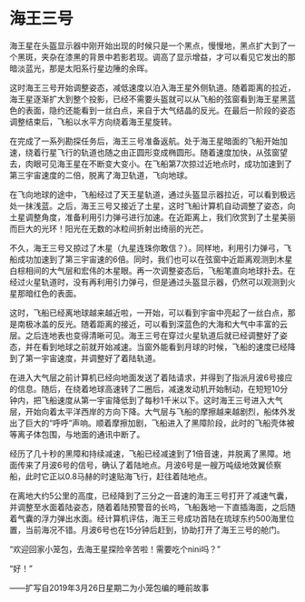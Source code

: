 # 海王三号

海王星在头盔显示器中刚开始出现的时候只是一个黑点，慢慢地，黑点扩大到了一个黑斑，夹杂在漆黑的背景中若影若现。调高了显示增益，才可以看见它发出的那暗淡蓝光，那是太阳系行星边陲的余晖。

这时海王三号开始调整姿态，减低速度以泊入海王星外侧轨道。随着距离的拉近，海王星逐渐扩大到整个投影，已经不需要头盔就可以从飞船的弦窗看到海王星黑蓝色的表面，隐约还能看到一丝白点，来自于大气结晶的反光。在最后一阶段的姿态调整结束后，飞船以水平方向绕着海王星旋转。

在完成了一系列勘探任务后，海王三号准备返航。处于海王星暗面的飞船开始加速，绕着行星飞行的轨道也随之由正圆形变成椭圆形。随着速度加快，从弦窗望去，肉眼可见海王星在不断变大变小。在飞船第7次掠过近地点时，成功加速到了第三宇宙速度的二倍，脱离了海卫轨道，飞向地球。

在飞向地球的途中，飞船经过了天王星轨道，通过头盔显示器拉近，可以看到极远处一抹浅蓝。之后，海王三号又接近了土星，这时飞船计算机自动调整了姿态，向土星调整角度，准备利用引力弹弓进行加速。在近距离上，我们欣赏到了土星美丽而巨大的光环！阳光在无数的冰粒间折射出绮丽的光芒。

不久，海王三号又掠过了木星（九星连珠你敢信？）。同样地，利用引力弹弓，飞船成功加速到了第三宇宙速的6倍。同时，我们也可以在弦窗中近距离观测到木星白棕相间的大气层和宏伟的木星眼。再一次调整姿态后，飞船笔直向地球扑去。在经过火星轨道时，没有再利用引力弹弓，但是通过头盔显示器，仍然可以观测到火星那暗红色的表面。

这时，飞船已经离地球越来越近啦，一开始，可以看到宇宙中亮起了一丝白点，那是南极冰盖的反光。随着距离的接近，可以看到深蓝色的大海和大气中丰富的云层。之后连地表也变得清晰可见。海王三号在穿过火星轨道后就已经调整好了姿态，并在看到地球之前就开始减速。当窗外能看到月球的时候，飞船的速度已经降到了第一宇宙速度，并调整好了着陆轨道。

在进入大气层之前计算机已经向地面发送了着陆请求，并得到了指派月波6号接应的信息。随后，在绕着地球高速转了二圈后，减速发动机开始制动，在短短10分钟内，把飞船速度从第一宇宙降低到了每秒1千米以下。这时海王三号进入大气层，开始向着太平洋西岸的方向下降。大气层与飞船的摩擦越来越剧烈，船体外发出了巨大的“呼呼”声响。顺着摩擦加剧，飞船进入了黑障阶段，此时的飞船壳体被等离子体包围，与地面的通讯中断了。

经历了几十秒的黑障和持续减速，飞船已经减速到了1倍音速，并脱离了黑障。地面传来了月波6号的信号，确认了着陆地点。月波6号是一艘万吨级地效翼侦察船，此时它正以0.8马赫的时速贴海飞行，赶往着陆地点。

在离地大约5公里的高度，已经降到了三分之一音速的海王三号打开了减速气囊，并调整至水面着陆姿态，随着着陆预警音的长呜，飞船轰地一下直插海面，之后随着气囊的浮力弹出水面。经计算机评估，海王三号成功首陆在琉球东约500海里位置，当前海况不错。月波6号也在15分钟后赶到，协助打开了海王三号的舱门。

“欢迎回家小笼包，去海王星探险辛苦啦！需要吃个nini吗？”

“好！”

——扩写自2019年3月26日星期二为小笼包编的睡前故事
